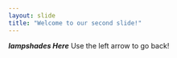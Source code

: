 ```yaml
---
layout: slide
title: "Welcome to our second slide!"
---
```

__*lampshades Here*__
Use the left arrow to go back!
